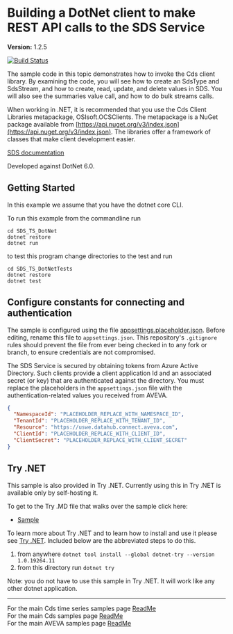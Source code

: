 # Building a DotNet client to make REST API calls to the SDS Service

**Version:** 1.2.5

[![Build Status](https://dev.azure.com/AVEVA-VSTS/Cloud%20Platform/_apis/build/status%2Fproduct-readiness%2FADH%2FAVEVA.sample-adh-time_series-dotnet?repoName=AVEVA%2Fsample-adh-time_series-dotnet&branchName=main)](https://dev.azure.com/AVEVA-VSTS/Cloud%20Platform/_build/latest?definitionId=16144&repoName=AVEVA%2Fsample-adh-time_series-dotnet&branchName=main)

The sample code in this topic demonstrates how to invoke the Cds client library. By examining the code, you will see how to create an SdsType and SdsStream, and how to create, read, update, and delete values in SDS. You will also see the summaries value call, and how to do bulk streams calls.

When working in .NET, it is recommended that you use the Cds Client Libraries metapackage, OSIsoft.OCSClients. The metapackage is a NuGet package available from [https://api.nuget.org/v3/index.json](https://api.nuget.org/v3/index.json). The libraries offer a framework of classes that make client development easier.

[SDS documentation](https://docs.aveva.com/bundle/data-hub/page/developer-guide/sequential-data-store-dev/sds-quick-start.html)

Developed against DotNet 6.0.

## Getting Started

In this example we assume that you have the dotnet core CLI.

To run this example from the commandline run

```shell
cd SDS_TS_DotNet
dotnet restore
dotnet run
```

to test this program change directories to the test and run

```shell
cd SDS_TS_DotNetTests
dotnet restore
dotnet test
```

## Configure constants for connecting and authentication

The sample is configured using the file [appsettings.placeholder.json](SdsTsDotNet/appsettings.placeholder.json). Before editing, rename this file to `appsettings.json`. This repository's `.gitignore` rules should prevent the file from ever being checked in to any fork or branch, to ensure credentials are not compromised.

The SDS Service is secured by obtaining tokens from Azure Active Directory. Such clients provide a client application Id and an associated secret (or key) that are authenticated against the directory. You must replace the placeholders in the `appsettings.json` file with the authentication-related values you received from AVEVA.

```json
{
  "NamespaceId": "PLACEHOLDER_REPLACE_WITH_NAMESPACE_ID",
  "TenantId": "PLACEHOLDER_REPLACE_WITH_TENANT_ID",
  "Resource": "https://uswe.datahub.connect.aveva.com",
  "ClientId": "PLACEHOLDER_REPLACE_WITH_CLIENT_ID",
  "ClientSecret": "PLACEHOLDER_REPLACE_WITH_CLIENT_SECRET"
}
```

## Try .NET

This sample is also provided in Try .NET. Currently using this in Try .NET is available only by self-hosting it.

To get to the Try .MD file that walks over the sample click here:

- [Sample](SdsTsDotNet/SAMPLE.md)

To learn more about Try .NET and to learn how to install and use it please see [Try .NET](https://github.com/dotnet/try). Included below are the abbreviated steps to do this.

1. from anywhere `dotnet tool install --global dotnet-try --version 1.0.19264.11`
2. from this directory run `dotnet try`

Note: you do not have to use this sample in Try .NET. It will work like any other dotnet application.

---

For the main Cds time series samples page [ReadMe](https://github.com/AVEVA/AVEVA-Samples-CloudOperations/blob/main/docs/SDS_TIME_SERIES.md)  
For the main Cds samples page [ReadMe](https://github.com/AVEVA/AVEVA-Samples-CloudOperations)  
For the main AVEVA samples page [ReadMe](https://github.com/AVEVA/AVEVA-Samples)
